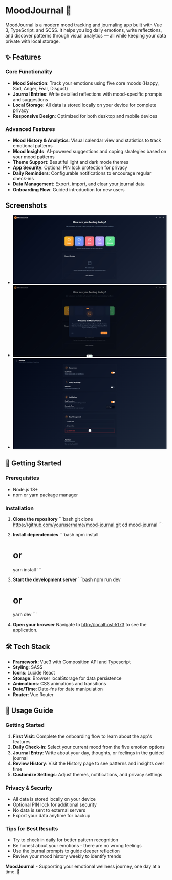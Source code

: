 # MoodJournal 🌟

MoodJournal is a modern mood tracking and journaling app built with Vue 3, TypeScript, and SCSS. It helps you log daily emotions, write reflections, and discover patterns through visual analytics — all while keeping your data private with local storage.

## ✨ Features

### Core Functionality

- **Mood Selection**: Track your emotions using five core moods (Happy, Sad, Anger, Fear, Disgust)
- **Journal Entries**: Write detailed reflections with mood-specific prompts and suggestions
- **Local Storage**: All data is stored locally on your device for complete privacy
- **Responsive Design**: Optimized for both desktop and mobile devices

### Advanced Features

- **Mood History & Analytics**: Visual calendar view and statistics to track emotional patterns
- **Mood Insights**: AI-powered suggestions and coping strategies based on your mood patterns
- **Theme Support**: Beautiful light and dark mode themes
- **App Security**: Optional PIN lock protection for privacy
- **Daily Reminders**: Configurable notifications to encourage regular check-ins
- **Data Management**: Export, import, and clear your journal data
- **Onboarding Flow**: Guided introduction for new users

## Screenshots

- ![alt text](public/mood-journal.jpg)
- ![alt text](public/mood-journal-2.jpg)
- ![alt text](public/mood-journal-3.png)

## 🚀 Getting Started

### Prerequisites

- Node.js 18+
- npm or yarn package manager

### Installation

1. **Clone the repository** \`\`\`bash git clone https://github.com/yourusername/mood-journal.git cd mood-journal \`\`\`

2. **Install dependencies** \`\`\`bash npm install

   # or

   yarn install \`\`\`

3. **Start the development server** \`\`\`bash npm run dev

   # or

   yarn dev \`\`\`

4. **Open your browser** Navigate to [http://localhost:5173](http://localhost:5173) to see the application.

## 🛠️ Tech Stack

- **Framework**: Vue3 with Composition API and Typescript
- **Styling**: SASS
- **Icons**: Lucide React
- **Storage**: Browser localStorage for data persistence
- **Animations**: CSS animations and transitions
- **Date/Time**: Date-fns for date manipulation
- **Router**: Vue Router

## 📱 Usage Guide

### Getting Started

1. **First Visit**: Complete the onboarding flow to learn about the app's features
2. **Daily Check-in**: Select your current mood from the five emotion options
3. **Journal Entry**: Write about your day, thoughts, or feelings in the guided journal
4. **Review History**: Visit the History page to see patterns and insights over time
5. **Customize Settings**: Adjust themes, notifications, and privacy settings

### Privacy & Security

- All data is stored locally on your device
- Optional PIN lock for additional security
- No data is sent to external servers
- Export your data anytime for backup

### Tips for Best Results

- Try to check in daily for better pattern recognition
- Be honest about your emotions - there are no wrong feelings
- Use the journal prompts to guide deeper reflection
- Review your mood history weekly to identify trends

**MoodJournal** - Supporting your emotional wellness journey, one day at a time. 🌱
